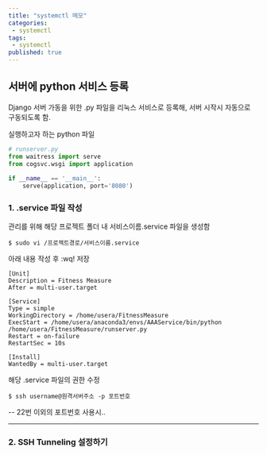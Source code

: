 ```yaml
---
title: "systemctl 메모"
categories:
 - systemctl
tags:
 - systemctl
published: true
---
```


## 서버에 python 서비스 등록
Django 서버 가동을 위한 .py 파일을 리눅스 서비스로 등록해, 서버 시작시 자동으로 구동되도록 함.

실행하고자 하는 python 파일
```python
# runserver.py
from waitress import serve  
from cogsvc.wsgi import application  
  
if __name__ == '__main__':  
    serve(application, port='8080')
```
### 1. .service 파일 작성
관리를 위해 해당 프로젝트 폴더 내 서비스이름.service 파일을 생성함
```
$ sudo vi /프로젝트경로/서비스이름.service
``` 

아래 내용 작성 후 :wq! 저장
```
[Unit]  
Description = Fitness Measure  
After = multi-user.target  
  
[Service]  
Type = simple  
WorkingDirectory = /home/usera/FitnessMeasure  
ExecStart = /home/usera/anaconda3/envs/AAAService/bin/python /home/usera/FitnessMeasure/runserver.py  
Restart = on-failure  
RestartSec = 10s  
  
[Install]  
WantedBy = multi-user.target
```
해당 .service 파일의 권한 수정


```
$ ssh username@원격서버주소 -p 포트번호
```
-- 22번 이외의 포트번호 사용시..

---
### 2. SSH Tunneling 설정하기
<!--stackedit_data:
eyJoaXN0b3J5IjpbLTU3NTQ3Njk2OV19
-->